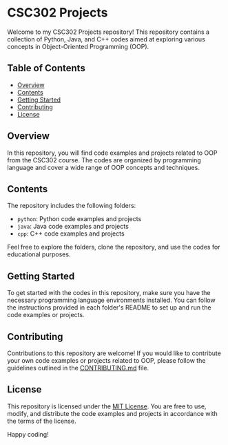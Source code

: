 # CSC302 Projects

Welcome to my CSC302 Projects repository! This repository contains a collection of Python, Java, and C++ codes aimed at exploring various concepts in Object-Oriented Programming (OOP).

## Table of Contents
- [Overview](#overview)
- [Contents](#contents)
- [Getting Started](#getting-started)
- [Contributing](#contributing)
- [License](#license)

## Overview
In this repository, you will find code examples and projects related to OOP from the CSC302 course. The codes are organized by programming language and cover a wide range of OOP concepts and techniques.

## Contents
The repository includes the following folders:
- `python`: Python code examples and projects
- `java`: Java code examples and projects
- `cpp`: C++ code examples and projects

Feel free to explore the folders, clone the repository, and use the codes for educational purposes.

## Getting Started
To get started with the codes in this repository, make sure you have the necessary programming language environments installed. You can follow the instructions provided in each folder's README to set up and run the code examples or projects.

## Contributing
Contributions to this repository are welcome! If you would like to contribute your own code examples or projects related to OOP, please follow the guidelines outlined in the [CONTRIBUTING.md](CONTRIBUTING.md) file.

## License
This repository is licensed under the [MIT License](LICENSE). You are free to use, modify, and distribute the code examples and projects in accordance with the terms of the license.

Happy coding!
